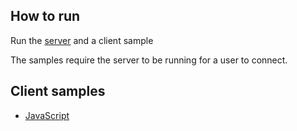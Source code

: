 ## How to run

Run the [server](https://github.com/AlexOrrSB/sendbird-virgil-uikit-sample/tree/master/server) and a client sample

The samples require the server to be running for a user to connect.

## Client samples

- [JavaScript](https://github.com/AlexOrrSB/sendbird-virgil-uikit-sample/tree/master/javascript-sample)